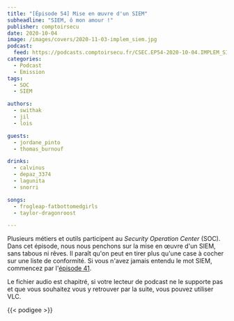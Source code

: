 ```yaml
---
title: "[Épisode 54] Mise en œuvre d'un SIEM"
subheadline: "SIEM, ô mon amour !"
publisher: comptoirsecu
date: 2020-10-04
image: /images/covers/2020-11-03-implem_siem.jpg
podcast:
  feed: https://podcasts.comptoirsecu.fr/CSEC.EP54-2020-10-04.IMPLEM_SIEM.m4a
categories:
  - Podcast
  - Emission
tags:
  - SOC
  - SIEM

authors:
  - swithak
  - jil
  - lois

guests:
  - jordane_pinto
  - thomas_burnouf

drinks:
  - calvinus
  - depaz_3374
  - lagunita
  - snorri

songs:
  - frogleap-fatbottomedgirls
  - taylor-dragonroost

---
```


Plusieurs métiers et outils participent au *Security Operation Center* (SOC). Dans cet épisode, nous nous penchons sur la mise en œuvre d'un SIEM, sans tabous ni rêves. Il paraît qu'on peut en tirer plus qu'une case à cocher sur une liste de conformité. Si vous n'avez jamais entendu le mot SIEM, commencez par l'[épisode 41](https://www.comptoirsecu.fr/podcast/%C3%A9pisode-41-le-siem--le-soc/).

Le fichier audio est chapitré, si votre lecteur de podcast ne le supporte pas et que vous souhaitez vous y retrouver par la suite, vous pouvez utiliser VLC.

{{< podigee >}}
